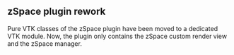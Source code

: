 ## zSpace plugin rework

Pure VTK classes of the zSpace plugin have been moved to a dedicated VTK module.
Now, the plugin only contains the zSpace custom render view and the zSpace manager.
